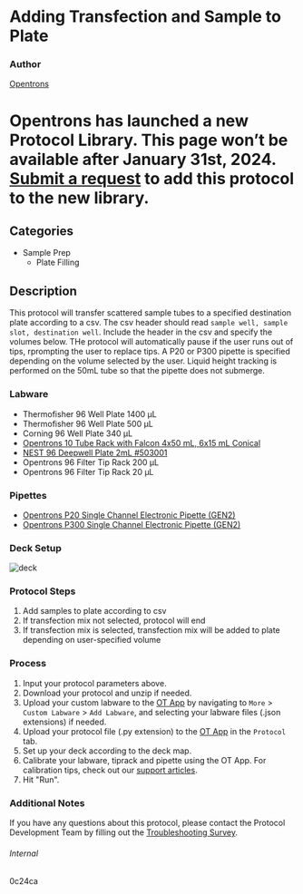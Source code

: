 # Adding Transfection and Sample to Plate


### Author
[Opentrons](https://opentrons.com/)



# Opentrons has launched a new Protocol Library. This page won’t be available after January 31st, 2024. [Submit a request](https://docs.google.com/forms/d/e/1FAIpQLSdYYp9QCKow4nn0KlCVsMS3HX0eJ0N9O7-erajKvcpT0lWbSg/viewform) to add this protocol to the new library.

## Categories
* Sample Prep
	* Plate Filling


## Description
This protocol will transfer scattered sample tubes to a specified destination plate according to a csv. The csv header should read `sample well, sample slot, destination well`. Include the header in the csv and specify the volumes below. THe protocol will automatically pause if the user runs out of tips, rprompting the user to replace tips. A P20 or P300 pipette is specified depending on the volume selected by the user. Liquid height tracking is performed on the 50mL tube so that the pipette does not submerge.


### Labware
* Thermofisher 96 Well Plate 1400 µL
* Thermofisher 96 Well Plate 500 µL
* Corning 96 Well Plate 340 µL
* [Opentrons 10 Tube Rack with Falcon 4x50 mL, 6x15 mL Conical](https://shop.opentrons.com/collections/opentrons-tips/products/tube-rack-set-1)
* [NEST 96 Deepwell Plate 2mL #503001](http://www.cell-nest.com/page94?product_id=101&_l=en)
* Opentrons 96 Filter Tip Rack 200 µL
* Opentrons 96 Filter Tip Rack 20 µL


### Pipettes
* [Opentrons P20 Single Channel Electronic Pipette (GEN2)](https://shop.opentrons.com/single-channel-electronic-pipette-p20/)
* [Opentrons P300 Single Channel Electronic Pipette (GEN2)](https://shop.opentrons.com/single-channel-electronic-pipette-p20/)


### Deck Setup
![deck](https://opentrons-protocol-library-website.s3.amazonaws.com/custom-README-images/0c24ca/deck.png)


### Protocol Steps
1. Add samples to plate according to csv
2. If transfection mix not selected, protocol will end
3. If transfection mix is selected, transfection mix will be added to plate depending on user-specified volume


### Process
1. Input your protocol parameters above.
2. Download your protocol and unzip if needed.
3. Upload your custom labware to the [OT App](https://opentrons.com/ot-app) by navigating to `More` > `Custom Labware` > `Add Labware`, and selecting your labware files (.json extensions) if needed.
4. Upload your protocol file (.py extension) to the [OT App](https://opentrons.com/ot-app) in the `Protocol` tab.
5. Set up your deck according to the deck map.
6. Calibrate your labware, tiprack and pipette using the OT App. For calibration tips, check out our [support articles](https://support.opentrons.com/en/collections/1559720-guide-for-getting-started-with-the-ot-2).
7. Hit "Run".


### Additional Notes
If you have any questions about this protocol, please contact the Protocol Development Team by filling out the [Troubleshooting Survey](https://protocol-troubleshooting.paperform.co/).


###### Internal
0c24ca
